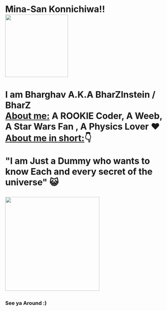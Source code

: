 <h1> Mina-San Konnichiwa!!  <img src="https://c.tenor.com/-jPecNydkV8AAAAi/yuri-anime.gif" width="200px"> <h1>



 
 I am Bharghav A.K.A BharZInstein / BharZ                                                                                                   
 <u>About me:</u> A ROOKIE Coder, A Weeb, A Star Wars Fan , A Physics Lover ❤️                                                                               
 <u>About me in short:</u>👇
 
 <p> "I am Just a Dummy who wants to know Each and every secret of the universe" 😺</p>
 <h2> <img src= "https://thumbs.gfycat.com/AdoredCheeryConure-max-1mb.gif" width="300px"> <h2>
  <h3> See ya Around :) <h3> 
 
<!--

-->
